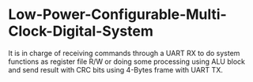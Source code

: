 # Low-Power-Configurable-Multi-Clock-Digital-System
It is in charge of receiving commands through a UART RX to do system functions as register file R/W or doing some processing using ALU block and send result with CRC bits using 4-Bytes frame with UART TX.
